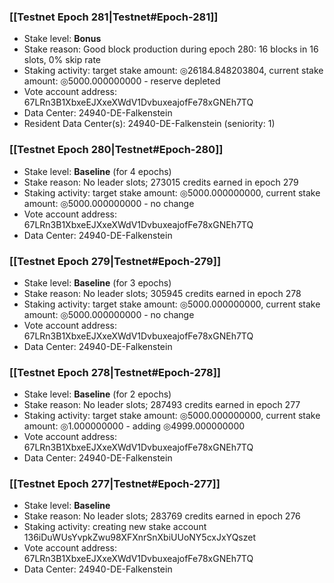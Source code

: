 ### [[Testnet Epoch 281|Testnet#Epoch-281]]
* Stake level: **Bonus**
* Stake reason: Good block production during epoch 280: 16 blocks in 16 slots, 0% skip rate
* Staking activity: target stake amount: ◎26184.848203804, current stake amount: ◎5000.000000000 - reserve depleted
* Vote account address: 67LRn3B1XbxeEJXxeXWdV1DvbuxeajofFe78xGNEh7TQ
* Data Center: 24940-DE-Falkenstein
* Resident Data Center(s): 24940-DE-Falkenstein (seniority: 1)
### [[Testnet Epoch 280|Testnet#Epoch-280]]
* Stake level: **Baseline** (for 4 epochs)
* Stake reason: No leader slots; 273015 credits earned in epoch 279
* Staking activity: target stake amount: ◎5000.000000000, current stake amount: ◎5000.000000000 - no change
* Vote account address: 67LRn3B1XbxeEJXxeXWdV1DvbuxeajofFe78xGNEh7TQ
* Data Center: 24940-DE-Falkenstein
### [[Testnet Epoch 279|Testnet#Epoch-279]]
* Stake level: **Baseline** (for 3 epochs)
* Stake reason: No leader slots; 305945 credits earned in epoch 278
* Staking activity: target stake amount: ◎5000.000000000, current stake amount: ◎5000.000000000 - no change
* Vote account address: 67LRn3B1XbxeEJXxeXWdV1DvbuxeajofFe78xGNEh7TQ
* Data Center: 24940-DE-Falkenstein
### [[Testnet Epoch 278|Testnet#Epoch-278]]
* Stake level: **Baseline** (for 2 epochs)
* Stake reason: No leader slots; 287493 credits earned in epoch 277
* Staking activity: target stake amount: ◎5000.000000000, current stake amount: ◎1.000000000 - adding ◎4999.000000000
* Vote account address: 67LRn3B1XbxeEJXxeXWdV1DvbuxeajofFe78xGNEh7TQ
* Data Center: 24940-DE-Falkenstein
### [[Testnet Epoch 277|Testnet#Epoch-277]]
* Stake level: **Baseline**
* Stake reason: No leader slots; 283769 credits earned in epoch 276
* Staking activity: creating new stake account 136iDuWUsYvpkZwu98XFXnrSnXbiUUoNY5cxJxYQszet
* Vote account address: 67LRn3B1XbxeEJXxeXWdV1DvbuxeajofFe78xGNEh7TQ
* Data Center: 24940-DE-Falkenstein